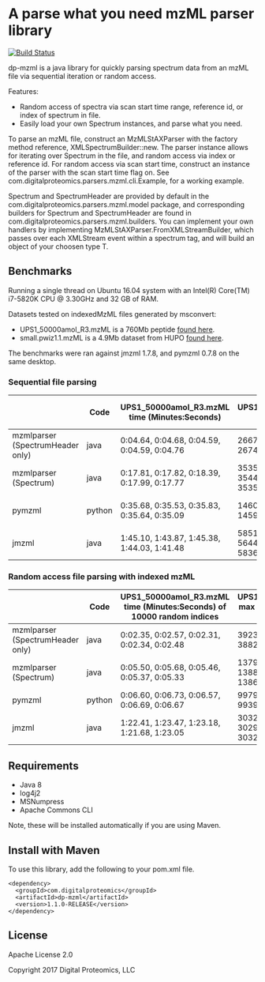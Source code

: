 # A parse what you need mzML parser library

[![Build Status](https://travis-ci.org/digitalproteomics/dp-mzml.svg?branch=master)](https://travis-ci.org/digitalproteomics/dp-mzml)

 dp-mzml is a java library for quickly parsing spectrum data from an mzML file via
  sequential iteration or random access. 
  
  Features:
  
  - Random access of spectra via scan start time range, reference id, or index of spectrum in file.
  - Easily load your own Spectrum instances, and parse what you need.
  
  To parse an mzML file, construct an MzMLStAXParser<Spectrum> with the factory method reference, 
  XMLSpectrumBuilder::new. The parser instance allows for iterating over Spectrum in the file, and
  random access via index or reference id. For random access via scan start time, construct an 
  instance of the parser with the scan start time flag on. See com.digitalproteomics.parsers.mzml.cli.Example, 
  for a working example.
  
  Spectrum and SpectrumHeader are provided by default in the com.digitalproteomics.parsers.mzml.model
  package, and corresponding builders for Spectrum and SpectrumHeader are found in com.digitalproteomics.parsers.mzml.builders.
  You can implement your own handlers by implementing MzMLStAXParser.FromXMLStreamBuilder<T>, which
  passes over each XMLStream event within a spectrum tag, and will build an object of your choosen type T.

## Benchmarks

Running a single thread on Ubuntu 16.04 system with an Intel(R) Core(TM) i7-5820K CPU @ 3.30GHz and 
32 GB of RAM.  

Datasets tested on indexedMzML files generated by msconvert:

 * UPS1_50000amol_R3.mzML  is a 760Mb peptide [found here](http://proteomecentral.proteomexchange.org/cgi/GetDataset?ID=PXD001819).
 * small.pwiz1.1.mzML is a 4.9Mb dataset from HUPO [found here](http://proteowizard.sourceforge.net/example_data/small.pwiz.1.1.mzML).
 
The benchmarks were ran against jmzml 1.7.8, and pymzml 0.7.8 on the same desktop.

### Sequential file parsing

|  | Code | UPS1_50000amol_R3.mzML time (Minutes:Seconds) | UPS1_50000amol_R3.mzML max memory (Kb) | small.pwiz.1.1.mzML time (Minutes:Seconds) |
| --- | --- | --- | --- | --- |
| mzmlparser (SpectrumHeader only) | java |  0:04.64, 0:04.68, 0:04.59, 0:04.59, 0:04.76 | 266784, 249424, 239664, 267432, 254616 | 0:00.47, 0:00.44, 0:00.44, 0:00.54, 0:00.52 |
| mzmlparser (Spectrum) | java | 0:17.81, 0:17.82, 0:18.39, 0:17.99, 0:17.77 | 3535408, 3553576, 3544656, 3533604, 3535884 | 0:00.57, 0:00.51, 0:00.58, 0:00.59, 0:00.55 |
| pymzml | python |	0:35.68, 0:35.53, 0:35.83, 0:35.64, 0:35.09	| 146060, 146612, 146192, 145952, 145916 | 0:01.15, 0:01.05, 0:00.88, 0:01.04, 0:01.04 | 
| jmzml | java | 1:45.10, 1:43.87, 1:45.38, 1:44.03, 1:41.48 | 5851512, 6095684, 5644776, 5635264, 5836852 | 0:01.44, 0:01.39, 0:01.48, 0:01.63, 0:01.54 |

### Random access file parsing with indexed mzML

| | Code | UPS1_50000amol_R3.mzML time (Minutes:Seconds) of 10000 random indices | UPS1_50000amol_R3.mzML max memory (Kb) of 10000 random indices | UPS1_50000amol_R3.mzML time (Minutes:Seconds) of 5000 random indices |
| --- | --- | --- | --- | --- |
| mzmlparser (SpectrumHeader only) | java | 0:02.35, 0:02.57, 0:02.31, 0:02.34, 0:02.48 | 392392, 385660, 383504, 388208, 386984 | 0:01.66, 0:01.57, 0:01.51, 0:01.58, 0:01.57 |
| mzmlparser (Spectrum) | java | 0:05.50, 0:05.68, 0:05.46, 0:05.37, 0:05.33 | 1379292, 1381508, 1388480, 1389672, 1386696 | 0:03.20, 0:03.02, 0:03.16, 0:03.09, 0:03.19 |
| pymzml | python | 0:06.60, 0:06.73, 0:06.57, 0:06.69, 0:06.67 | 99792, 99480, 99416, 99392, 99740 | 0:04.01, 0:03.90, 0:03.82, 0:03.96, 0:03.93 | 
| jmzml | java | 1:22.41, 1:23.47, 1:23.18, 1:21.68, 1:23.05 | 3032636, 3029300, 3029692, 3028772, 3032184 | 1:18.57, 1:19.36, 1:16.57, 1:18.97, 1:23.21 | 

## Requirements

* Java 8
* log4j2 
* MSNumpress
* Apache Commons CLI

Note, these will be installed automatically if you are using Maven.  

## Install with Maven

To use this library, add the following to your pom.xml file. 

```
<dependency>
  <groupId>com.digitalproteomics</groupId>
  <artifactId>dp-mzml</artifactId>
  <version>1.1.0-RELEASE</version>
</dependency>
```

## License
 Apache License 2.0 
 

Copyright 2017 Digital Proteomics, LLC


